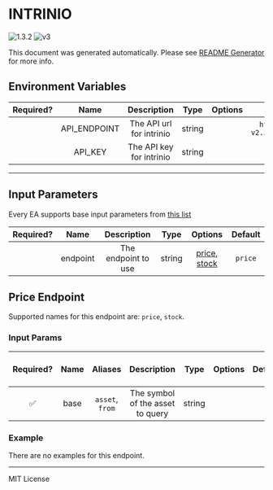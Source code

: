 # INTRINIO

![1.3.2](https://img.shields.io/github/package-json/v/smartcontractkit/external-adapters-js?filename=packages/sources/intrinio-test/package.json) ![v3](https://img.shields.io/badge/framework%20version-v3-blueviolet)

This document was generated automatically. Please see [README Generator](../../scripts#readme-generator) for more info.

## Environment Variables

| Required? |     Name     |       Description        |  Type  | Options |            Default             |
| :-------: | :----------: | :----------------------: | :----: | :-----: | :----------------------------: |
|           | API_ENDPOINT | The API url for intrinio | string |         | `https://api-v2.intrinio.com/` |
|           |   API_KEY    | The API key for intrinio | string |         |                                |

---

## Input Parameters

Every EA supports base input parameters from [this list](https://github.com/smartcontractkit/ea-framework-js/blob/main/src/config/index.ts)

| Required? |   Name   |     Description     |  Type  |                      Options                       | Default |
| :-------: | :------: | :-----------------: | :----: | :------------------------------------------------: | :-----: |
|           | endpoint | The endpoint to use | string | [price](#price-endpoint), [stock](#price-endpoint) | `price` |

## Price Endpoint

Supported names for this endpoint are: `price`, `stock`.

### Input Params

| Required? | Name |     Aliases     |           Description            |  Type  | Options | Default | Depends On | Not Valid With |
| :-------: | :--: | :-------------: | :------------------------------: | :----: | :-----: | :-----: | :--------: | :------------: |
|    ✅     | base | `asset`, `from` | The symbol of the asset to query | string |         |         |            |                |

### Example

There are no examples for this endpoint.

---

MIT License
